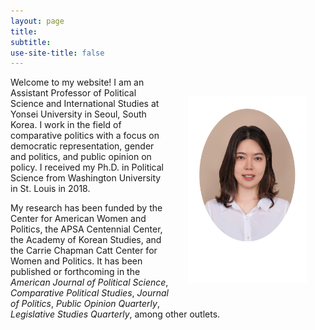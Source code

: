 ```yaml
---
layout: page
title: 
subtitle: 
use-site-title: false
---
```


<img src="/img/JHK_photo2.jpg" align="right" alt="JKim profile" height="300" width="190" hspace="30" vspace="30"> 

<p> Welcome to my website! I am an Assistant Professor of Political Science and International Studies at Yonsei University in Seoul, South Korea. I work in the field of comparative politics with a focus on democratic representation, gender and politics, and public opinion on policy. I received my Ph.D. in Political Science from Washington University in St. Louis in 2018. </p>
  
<p> My research has been funded by the Center for American Women and Politics, the APSA Centennial Center, the Academy of Korean Studies, and the Carrie Chapman Catt Center for Women and Politics. It has been published or forthcoming in the <i> American Journal of Political Science</i>,  <i>  Comparative Political Studies</i>, <i>Journal of Politics</i>, <i>Public Opinion Quarterly</i>, <i>Legislative Studies Quarterly</i>, among other outlets. 
